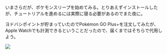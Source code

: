 いまさらだが、ポケモンスリープを始めてみる。とりあえずインストールしたが、チュートリアルを進めるには実際に寝る必要があるのでまた夜に。

ヨドバシポイントが貯まっていたのでPokémon GO Plus+を注文してみたが、Apple Watchでも計測できるということだったので、届くまではそちらで代用しよう。

![](https://photos.apkas.net/medium/202412/20241219-223802.webp)
